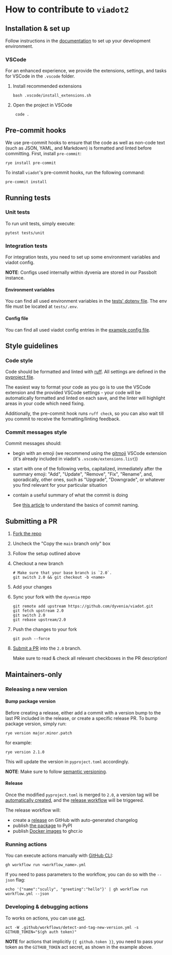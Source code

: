 # How to contribute to `viadot2`

## Installation & set up

Follow instructions in the [documentation](./docs/getting_started.md) to set up your development environment.

### VSCode

For an enhanced experience, we provide the extensions, settings, and tasks for VSCode in the `.vscode` folder.

1. Install recommended extensions

   ```console
   bash .vscode/install_extensions.sh
   ```

2. Open the project in VSCode

   ```console
    code .
   ```

## Pre-commit hooks

We use pre-commit hooks to ensure that the code as well as non-code text (such as JSON, YAML, and Markdown) is formatted and linted before committing. First, install `pre-commit`:

```console
rye install pre-commit
```

To install `viadot`'s pre-commit hooks, run the following command:

```console
pre-commit install
```

## Running tests

### Unit tests

To run unit tests, simply execute:

```console
pytest tests/unit
```

### Integration tests

For integration tests, you need to set up some environment variables and viadot config.

**NOTE**: Configs used internally within dyvenia are stored in our Passbolt instance.

#### Environment variables

You can find all used environment variables in the [tests' dotenv file](./tests/.env.example). The env file must be located at `tests/.env`.

#### Config file

You can find all used viadot config entries in the [example config file](./config.yaml.example).

## Style guidelines

### Code style

Code should be formatted and linted with [ruff](https://docs.astral.sh/ruff/). All settings are defined in the [pyproject file](pyproject.toml).

The easiest way to format your code as you go is to use the VSCode extension and the provided VSCode settings - your code will be automatically formatted and linted on each save, and the linter will highlight areas in your code which need fixing.

Additionally, the pre-commit hook runs `ruff check`, so you can also wait till you commit to receive the formatting/linting feedback.

### Commit messages style

Commit messages should:

- begin with an emoji (we recommend using the [gitmoji](https://marketplace.visualstudio.com/items?itemName=seatonjiang.gitmoji-vscode) VSCode extension (it's already included in viadot's `.vscode/extensions.list`))
- start with one of the following verbs, capitalized, immediately after the summary emoji: "Add", "Update", "Remove", "Fix", "Rename", and, sporadically, other ones, such as "Upgrade", "Downgrade", or whatever you find relevant for your particular situation
- contain a useful summary of what the commit is doing

  See [this article](https://www.freecodecamp.org/news/how-to-write-better-git-commit-messages/) to understand the basics of commit naming.

## Submitting a PR

1. [Fork the repo](https://github.com/dyvenia/viadot/fork)
2. Uncheck the "Copy the `main` branch only" box
3. Follow the setup outlined above
4. Checkout a new branch

   ```console
   # Make sure that your base branch is `2.0`.
   git switch 2.0 && git checkout -b <name>
   ```

5. Add your changes
6. Sync your fork with the `dyvenia` repo

   ```console
   git remote add upstream https://github.com/dyvenia/viadot.git
   git fetch upstream 2.0
   git switch 2.0
   git rebase upstream/2.0
   ```

7. Push the changes to your fork

   ```console
   git push --force
   ```

8. [Submit a PR](https://github.com/dyvenia/viadot/compare/2.0...main) into the `2.0` branch.

   Make sure to read & check all relevant checkboxes in the PR description!

## Maintainers-only

### Releasing a new version

#### Bump package version

Before creating a release, either add a commit with a version bump to the last PR included in the release, or create a specific release PR. To bump package version, simply run:

```console
rye version major.minor.patch
```

for example:

```console
rye version 2.1.0
```

This will update the version in `pyproject.toml` accordingly.

**NOTE**: Make sure to follow [semantic versioning](https://semver.org/).

#### Release

Once the modified `pyproject.toml` is merged to `2.0`, a version tag will be [automatically created](https://github.com/dyvenia/viadot/blob/2.0/.github/workflows/detect-and-tag-new-version.yml), and the [release workflow](https://github.com/dyvenia/viadot/blob/2.0/.github/workflows/cd.yml) will be triggered.

The release workflow will:

- create a [release](https://github.com/dyvenia/viadot/releases) on GitHub with auto-generated changelog
- publish [the package](https://pypi.org/project/viadot2/) to PyPI
- publish [Docker images](https://github.com/orgs/dyvenia/packages?repo_name=viadot) to ghcr.io

### Running actions

You can execute actions manually with [GitHub CLI](https://cli.github.com/manual/):

```console
gh workflow run <workflow_name>.yml
```

If you need to pass parameters to the workflow, you can do so with the `--json` flag:

```console
echo '{"name":"scully", "greeting":"hello"}' | gh workflow run workflow.yml --json
```

### Developing & debugging actions

To works on actions, you can use [act](https://github.com/nektos/act).

```console
act -W .github/workflows/detect-and-tag-new-version.yml -s GITHUB_TOKEN="$(gh auth token)"
```

**NOTE** for actions that implicitly `{{ github.token }}`, you need to pass your token as the `GITHUB_TOKEN` act secret, as shown in the example above.
